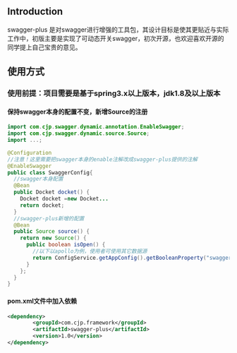 ## Introduction
swagger-plus 是对swagger进行增强的工具包，其设计目标是使其更贴近与实际工作中，初版主要是实现了可动态开关swagger，初次开源，也欢迎喜欢开源的同学提上自己宝贵的意见。

## 使用方式
### 使用前提：项目需要是基于spring3.x以上版本，jdk1.8及以上版本
#### 保持swagger本身的配置不变，新增Source的注册

```Java
import com.cjp.swagger.dynamic.annotation.EnableSwagger;
import com.cjp.swagger.dynamic.source.Source;
import ...;

@Configuration
//注意！这里需要把swagger本身的enable注解改成swagger-plus提供的注解
@EnableSwagger
public class SwaggerConfig{
  //swagger本身配置
  @Bean
  public Docket docket() {
    Docket docket =new Docket...
    return docket;
  }
  //swagger-plus新增的配置
  @Bean
  public Source source() {
    return new Source() {
      public boolean isOpen() {
        //以下以apollo为例，使用者可使用其它数据源
        return ConfigService.getAppConfig().getBooleanProperty("swagger.switch", true);
      }
    };
  }
}
```
#### pom.xml文件中加入依赖
```Xml
<dependency>
		<groupId>com.cjp.framework</groupId>
		<artifactId>swagger-plus</artifactId>
		<version>1.0</version>
</dependency>
